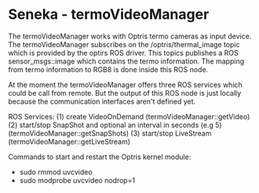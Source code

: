 Seneka - termoVideoManager
======

The termoVideoManager works with Optris termo cameras as input device. 
The termoVideoManager subscribes on the /optris/thermal_image topic which is provided by the optirs ROS driver. 
This topics publishes a ROS sensor_msgs::image which contains the termo information. The mapping from termo information to RGB8 is done inside this ROS node.

At the moment the termoVideoManager offers three ROS services which could be call from remote. But the output of this ROS node is just locally because the communication interfaces aren't defined yet. 

ROS Services: 
(1) create VideoOnDemand (termoVideoManager::getVideo)
(2) start/stop SnapShot and optional an interval in seconds (e.g 5) (termoVideoManager::getSnapShots)
(3) start/stop LiveStream (termoVideoManager::getLiveStream)


Commands to start and restart the Optris kernel module:
- sudo rmmod uvcvideo
- sudo modprobe uvcvideo nodrop=1
